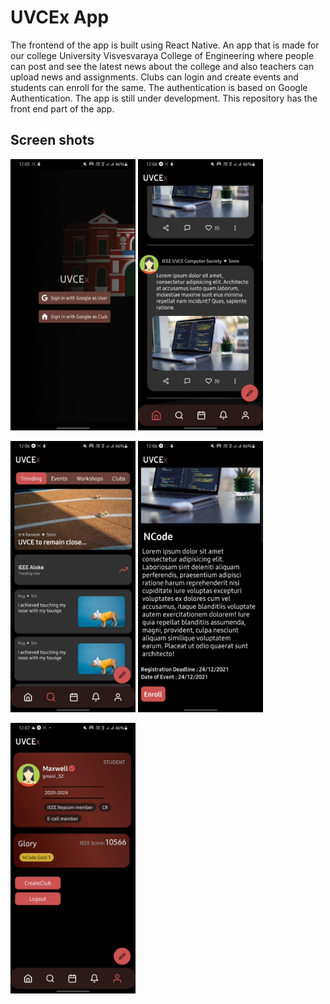 # UVCEx App

The frontend of the app is built using React Native.
An app that is made for our college University Visvesvaraya College of Engineering where people can post and see the latest news
about the college and also teachers can upload news and assignments. Clubs can login and create events and students can enroll for
the same.
The authentication is based on Google Authentication.
The app is still under development.
This repository has the front end part of the app.


## Screen shots

<img src="/assets/login.jpg" width="200"> <img src="/assets/home.jpg" width="200">

<img src="/assets/trending.jpg" width="200"> <img src="/assets/details.jpg" width="200">

<img src="/assets/profile.jpg" width="200">


